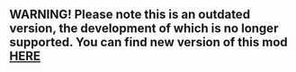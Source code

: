 ## WARNING! Please note this is an outdated version, the development of which is no longer supported. You can find new version of this mod [HERE](https://github.com/VirtualZer0/IsaacTwitchModReloaded)
